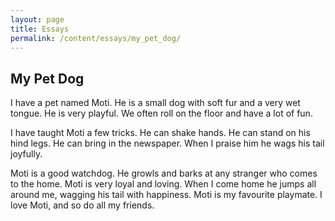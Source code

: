 ```yaml
---
layout: page
title: Essays
permalink: /content/essays/my_pet_dog/
---
```


## My Pet Dog

I have a pet named Moti. He is a small dog with soft fur and a very wet tongue. He is very playful. We often roll on the floor and have a lot of fun.

I have taught Moti a few tricks. He can shake hands. He can stand on his hind legs. He can bring in the newspaper. When I praise him he wags his tail joyfully.

Moti is a good watchdog. He growls and barks at any stranger who comes to the home. Moti is very loyal and loving. When I come home he jumps all around me, wagging his tail with happiness. Moti is my favourite playmate. I love Moti, and so do all my friends.

